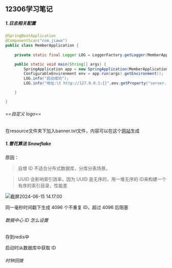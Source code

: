 ## 12306学习笔记

##### 1.日志相关配置

```java
@SpringBootApplication
@ComponentScan("com.jiawa")
public class MemberApplication {
	
	private static final Logger LOG = LoggerFactory.getLogger(MemberApplication.class);

	public static void main(String[] args) {
		SpringApplication app = new SpringApplication(MemberApplication.class);
		ConfigurableEnvironment env = app.run(args).getEnvironment();
		LOG.info("启动成功");
		LOG.info("地址:\t http://127.0.0.1:{}",env.getProperty("server.port"));

	}

}
```



###### ==自定义 logo==

在resource文件夹下加入banner.txt文件，内容可以在这个[网站](https://bootschool.net/ascii)生成



##### 1.雪花算法 Snowflake

 原因：

> 自增 ID 不适合分布式数据库，分库分表场景。

> UUID 会影响索引效率，因为 UUID 是无序的，用一堆无序的 ID来构建一个有序的索引目录，性能差

![截屏2024-06-15 14.17.00](/Users/zhangliuxiao/Documents/JavaCode/train/assets/雪花算法.png)

同一毫秒时间戳下生成 4096 个不重复 ID，超过 4096 后阻塞

###### 数据中心 ID 怎么设置

存到redis中

启动时从数据库中获取 ID 

###### 时钟回拨
